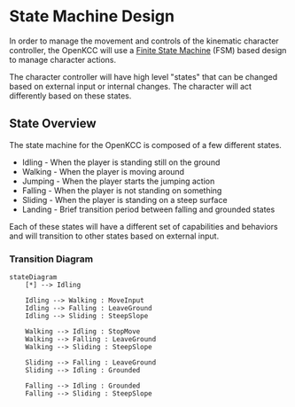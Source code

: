 # State Machine Design

In order to manage the movement and controls of the
kinematic character controller, the OpenKCC will use a
[Finite State Machine](https://en.wikipedia.org/wiki/Finite-state_machine)
(FSM) based design to manage character actions.

The character controller will have high level "states"
that can be changed based on external input or internal
changes. The character will act differently
based on these states.

## State Overview

The state machine for the OpenKCC is composed
of a few different states.

* Idling - When the player is standing still on the ground
* Walking - When the player is moving around
* Jumping - When the player starts the jumping action
* Falling - When the player is not standing on something
* Sliding - When the player is standing on a steep surface
* Landing - Brief transition period between falling and grounded states

Each of these states will have a different set of
capabilities and behaviors and will transition to
other states based on external input.

### Transition Diagram

```mermaid
stateDiagram
    [*] --> Idling

    Idling --> Walking : MoveInput
    Idling --> Falling : LeaveGround
    Idling --> Sliding : SteepSlope

    Walking --> Idling : StopMove
    Walking --> Falling : LeaveGround
    Walking --> Sliding : SteepSlope

    Sliding --> Falling : LeaveGround
    Sliding --> Idling : Grounded

    Falling --> Idling : Grounded
    Falling --> Sliding : SteepSlope
```
